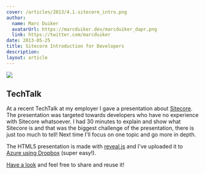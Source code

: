 ```yaml
---
cover: /articles/2013/4.1.sitecore_intro.png
author:
  name: Marc Duiker
  avatarUrl: https://marcduiker.dev/marcduiker_dapr.png
  link: https://twitter.com/marcduiker
date: 2013-05-25
title: Sitecore Introduction for Developers
description:
layout: article
---
```


![](/articles/2013/4.1.sitecore_intro.png)

## TechTalk

At a recent TechTalk at my employer I gave a presentation about [Sitecore](http://www.sitecore.net). The presentation was targeted towards developers who have no experience with Sitecore whatsoever. I had 30 minutes to explain and show what Sitecore is and that was the biggest challenge of the presentation, there is just too much to tell! Next time I'll focus on one topic and go more in depth.

The HTML5 presentation is made with [reveal.js](http://lab.hakim.se/reveal-js/#/) and I've uploaded it to [Azure using Dropbox](http://blogs.msdn.com/b/windowsazure/archive/2013/03/19/new-deploy-to-windows-azure-web-sites-from-dropbox.aspx) (super easy!).

[Have a look](http://marcduiker.azurewebsites.net/presentations/sitecore.html#/) and feel free to share and reuse it!